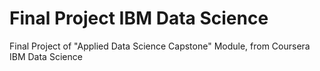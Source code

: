 # Final Project IBM Data Science

Final Project of "Applied Data Science Capstone" Module, from Coursera IBM Data Science
